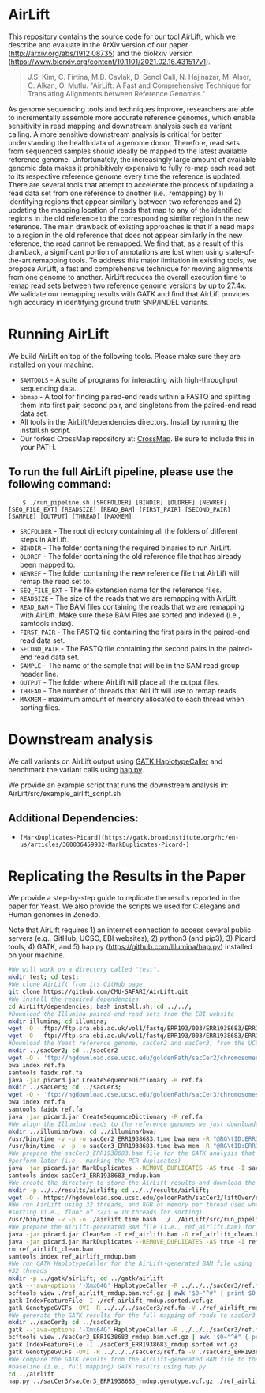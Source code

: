# AirLift

This repository contains the source code for our tool AirLift, which we describe and evaluate in the ArXiv version of our paper (http://arxiv.org/abs/1912.08735) and the bioRxiv version (https://www.biorxiv.org/content/10.1101/2021.02.16.431517v1). 

>J.S. Kim, C. Firtina, M.B. Cavlak, D. Senol Cali, N. Hajinazar, M. Alser, C. Alkan, O. Mutlu. "AirLift: A Fast and Comprehensive Technique for Translating Alignments between Reference Genomes."

As genome sequencing tools and techniques improve, researchers are able to incrementally assemble more accurate reference genomes, which enable sensitivity in read mapping and downstream analysis such as variant calling. A more sensitive downstream analysis is critical for better understanding the health data of a genome donor. Therefore, read sets from sequenced samples should ideally be mapped to the latest available reference genome. Unfortunately, the increasingly large amount of available genomic data makes it prohibitively expensive to fully re-map each read set to its respective reference genome every time the reference is updated. There are several tools that attempt to accelerate the process of updating a read data set from one reference to another (i.e., remapping) by 1) identifying regions that appear similarly between two references and 2) updating the mapping location of reads that map to any of the identified regions in the old reference to the corresponding similar region in the new reference.  The main drawback of existing approaches is that if a read maps to a region in the old reference that does not appear similarly in the new reference, the read cannot be remapped. We find that, as a result of this drawback, a significant portion of annotations are lost when using state-of-the-art remapping tools. To address this major limitation in existing tools, we propose AirLift, a fast and comprehensive technique for moving alignments from one genome to another. AirLift reduces the overall execution time to remap read sets between two reference genome versions by up to 27.4x. We validate our remapping results with GATK and find that AirLift provides high accuracy in identifying ground truth SNP/INDEL variants.

# Running AirLift

We build AirLift on top of the following tools. Please make sure they are installed on your machine: 
* `SAMTOOLS` - A suite of programs for interacting with high-throughput sequencing data. 
* `bbmap` - A tool for finding paired-end reads within a FASTQ and splitting them into first pair, second pair, and singletons from the paired-end read data set. 
* All tools in the AirLift/dependencies directory. Install by running the install.sh script. 
* Our forked CrossMap repository at: [CrossMap](https://github.com/canfirtina/CrossMap). Be sure to include this in your PATH. 


## To run the full AirLift pipeline, please use the following command:
        
      	$ ./run_pipeline.sh [SRCFOLDER] [BINDIR] [OLDREF] [NEWREF] [SEQ_FILE_EXT] [READSIZE] [READ_BAM] [FIRST_PAIR] [SECOND_PAIR] [SAMPLE] [OUTPUT] [THREAD] [MAXMEM]

* `SRCFOLDER` - The root directory containing all the folders of different steps in AirLift. 
* `BINDIR` - The folder containing the required binaries to run AirLift. 
* `OLDREF` - The folder containing the old reference file that has already been mapped to.
* `NEWREF` - The folder containing the new reference file that AirLift will remap the read set to.
* `SEQ_FILE_EXT` - The file extension name for the reference files.
* `READSIZE` - The size of the reads that we are remapping with AirLift. 
* `READ_BAM` - The BAM files containing the reads that we are remapping with AirLift. Make sure these BAM Files are sorted and indexed (i.e., samtools index). 
* `FIRST_PAIR` - The FASTQ file containing the first pairs in the paired-end read data set. 
* `SECOND_PAIR` - The FASTQ file containing the second pairs in the paired-end read data set. 
* `SAMPLE` - The name of the sample that will be in the SAM read group header line. 
* `OUTPUT` - The folder where AirLift will place all the output files. 
* `THREAD` - The number of threads that AirLift will use to remap reads. 
* `MAXMEM` - maximum amount of memory allocated to each thread when sorting files. 



# Downstream analysis 

We call variants on AirLift output using [GATK HaplotypeCaller](https://gatk.broadinstitute.org/hc/en-us/articles/360037225632-HaplotypeCaller) and benchmark the variant calls using [hap.py](https://github.com/Illumina/hap.py/blob/master/doc/happy.md). 

We provide an example script that runs the downstream analysis in: AirLift/src/example_airlift_script.sh

## Additional Dependencies: 

* `[MarkDuplicates-Picard](https://gatk.broadinstitute.org/hc/en-us/articles/360036459932-MarkDuplicates-Picard-)` 


# Replicating the Results in the Paper

We provide a step-by-step guide to replicate the results reported in the paper
for Yeast. We also provide the scripts we used for C.elegans and Human genomes
in Zenodo.

Note that AirLift requires 1) an internet connection to access several
public servers (e.g., GitHub, UCSC, EBI websites), 2) python3 (and pip3), 3) 
Picard tools, 4) GATK, and 5) hap.py (https://github.com/Illumina/hap.py) 
installed on your machine.

```bash
#We will work on a directory called "test".
mkdir test; cd test;
#We clone AirLift from its GitHub page
git clone https://github.com/CMU-SAFARI/AirLift.git
#We install the required dependencies
cd AirLift/dependencies; bash install.sh; cd ../../;
#Download the Illumina paired-end read sets from the EBI website
mkdir illumina; cd illumina;
wget -O - ftp://ftp.sra.ebi.ac.uk/vol1/fastq/ERR193/003/ERR1938683/ERR1938683_1.fastq.gz | gunzip -c > ERR1938683_1.fastq
wget -O - ftp://ftp.sra.ebi.ac.uk/vol1/fastq/ERR193/003/ERR1938683/ERR1938683_2.fastq.gz | gunzip -c > ERR1938683_2.fastq
#Download the Yeast reference genome, sacCer2 and sacCer3, from the UCSC website, and create their BWA index files. We also create the Picard's dictionary files, which will be necessary for the GATK analysis.
mkdir ../sacCer2; cd ../sacCer2
wget -O - 'ftp://hgdownload.cse.ucsc.edu/goldenPath/sacCer2/chromosomes/chr*' | gunzip -c > ref.fa
bwa index ref.fa
samtools faidx ref.fa
java -jar picard.jar CreateSequenceDictionary -R ref.fa
mkdir ../sacCer3; cd ../sacCer3;
wget -O - 'ftp://hgdownload.cse.ucsc.edu/goldenPath/sacCer3/chromosomes/chr*' | gunzip -c > ref.fa
bwa index ref.fa
samtools faidx ref.fa
java -jar picard.jar CreateSequenceDictionary -R ref.fa
#We align the Illumina reads to the reference genomes we just downloaded
mkdir ../illumina/bwa; cd ../illumina/bwa;
/usr/bin/time -v -p -o sacCer2_ERR1938683.time bwa mem -R "@RG\tID:ERR1938683\tSM:ERR1938683\tPL:illumina\tLB:ERR1938683" -t 22 ../../sacCer2/ref.fa ../ERR1938683_1.fastq ../ERR1938683_2.fastq | samtools view -h -F4 | samtools sort -l5 -m 8G -@ 10 > sacCer2_ERR1938683.bam; samtools index sacCer2_ERR1938683.bam;
/usr/bin/time -v -p -o sacCer3_ERR1938683.time bwa mem -R "@RG\tID:ERR1938683\tSM:ERR1938683\tPL:illumina\tLB:ERR1938683" -t 22 ../../sacCer3/ref.fa ../ERR1938683_1.fastq ../ERR1938683_2.fastq | samtools view -h -F4 | samtools sort -l5 -m 8G -@ 10 > sacCer3_ERR1938683.bam; samtools index sacCer3_ERR1938683.bam;
#We prepare the sacCer3_ERR1938683.bam file for the GATK analysis that we will
#perform later (i.e., marking the PCR duplicates)
java -jar picard.jar MarkDuplicates --REMOVE_DUPLICATES -AS true -I sacCer3_ERR1938683.bam -O sacCer3_ERR1938683_rmdup.bam -M sacCer3_ERR1938683.txt
samtools index sacCer3_ERR1938683_rmdup.bam
#We create the directory to store the AirLift results and download the chain file from the UCSC website under that directory
mkdir -p ../../results/airlift; cd ../../results/airlift;
wget -O - https://hgdownload.soe.ucsc.edu/goldenPath/sacCer2/liftOver/sacCer2ToSacCer3.over.chain.gz | gunzip -c > ref.chain
#We run AirLift using 32 threads, and 8GB of memory per thread used when 
#sorting (i.e., floor of 32/3 = 10 threads for sorting)
/usr/bin/time -v -p -o ./airlift.time bash ../../AirLift/src/run_pipeline.sh ../../AirLift/src/ ../../AirLift/dependencies/bin ../../sacCer2/ ../../sacCer3/ fa 150 ../../illumina/bwa/sacCer2_ERR1938683.bam ../../illumina/ERR1938683_1.fastq ../../illumina/ERR1938683_2.fastq ERR1938683 ./ 32 8G
#We prepare the AirLift-generated BAM file (i.e., ref_airlift.bam) for GATK
java -jar picard.jar CleanSam -I ref_airlift.bam -O ref_airlift_clean.bam
java -jar picard.jar MarkDuplicates --REMOVE_DUPLICATES -AS true -I ref_airlift_clean.bam -O ref_airlift_rmdup.bam -M ref_airlift.txt
rm ref_airlift_clean.bam
samtools index ref_airlift_rmdup.bam
#We run GATK HaplotypeCaller for the AirLift-generated BAM file using
#32 threads
mkdir -p ../gatk/airlift; cd ../gatk/airlift
gatk --java-options '-Xmx64G' HaplotypeCaller -R ../../../sacCer3/ref.fa -I ../../airlift/ref_airlift_rmdup.bam -O ./ref_airlift_rmdup.bam.vcf.gz --native-pair-hmm-threads 32 -RF ValidAlignmentStartReadFilter -RF ValidAlignmentEndReadFilter -OVI -ERC GVCF
bcftools view ./ref_airlift_rmdup.bam.vcf.gz | awk '$0~"^#" { print $0; next } { print $0 | "LC_ALL=C sort -k1,1 -k2,2n" }' | bcftools view -O z -o ./ref_airlift_rmdup.sorted.vcf.gz
gatk IndexFeatureFile -I ./ref_airlift_rmdup.sorted.vcf.gz
gatk GenotypeGVCFs -OVI -R ../../../sacCer3/ref.fa -V ./ref_airlift_rmdup.sorted.vcf.gz -O ./ref_airlift_rmdup.genotype.vcf.gz
#We generate the GATK results for the full mapping of reads to sacCer3
mkdir ../sacCer3; cd ../sacCer3;
gatk --java-options '-Xmx64G' HaplotypeCaller -R ../../../sacCer3/ref.fa -I ../../../illumina/bwa/sacCer3_ERR1938683_rmdup.bam -O ./sacCer3_ERR1938683_rmdup.bam.vcf.gz --native-pair-hmm-threads 32 -RF ValidAlignmentStartReadFilter -RF ValidAlignmentEndReadFilter -OVI -ERC GVCF
bcftools view ./sacCer3_ERR1938683_rmdup.bam.vcf.gz | awk '$0~"^#" { print $0; next } { print $0 | "LC_ALL=C sort -k1,1 -k2,2n" }' | bcftools view -O z -o ./sacCer3_ERR1938683_rmdup.sorted.vcf.gz
gatk IndexFeatureFile -I ./sacCer3_ERR1938683_rmdup.sorted.vcf.gz
gatk GenotypeGVCFs -OVI -R ../../../sacCer3/ref.fa -V ./sacCer3_ERR1938683_rmdup.sorted.vcf.gz -O ./sacCer3_ERR1938683_rmdup.genotype.vcf.gz
#We compare the GATK results from the AirLift-generated BAM file to the 
#baseline (i.e., full mapping) GATK results using hap.py
cd ../airlift
hap.py ../sacCer3/sacCer3_ERR1938683_rmdup.genotype.vcf.gz ./ref_airlift_rmdup.genotype.vcf.gz -r ../../../sacCer3/ref.fa -o ./ref_airlift_rmdup.genotype.vcf.gz_full_mapping --threads 32
```
